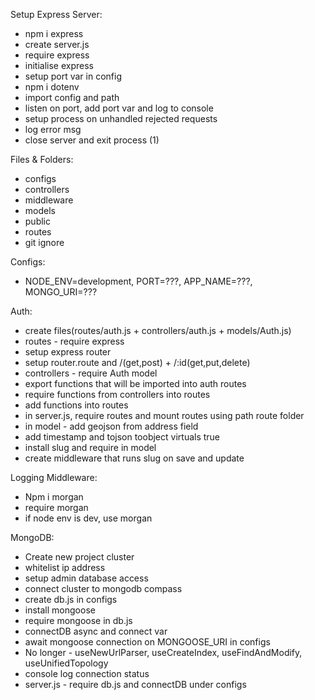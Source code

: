 Setup Express Server:
* npm i express
* create server.js
* require express
* initialise express
* setup port var in config
* npm i dotenv
* import config and path
* listen on port, add port var and log to console
* setup process on unhandled rejected requests
* log error msg
* close server and exit process (1)

Files & Folders:
* configs
* controllers
* middleware
* models
* public
* routes
* git ignore

Configs:
* NODE_ENV=development, PORT=???, APP_NAME=???, MONGO_URI=???


Auth:
* create files(routes/auth.js + controllers/auth.js + models/Auth.js)
* routes - require express
* setup express router
* setup router.route and /(get,post) + /:id(get,put,delete)
* controllers - require Auth model
* export functions that will be imported into auth routes
* require functions from controllers into routes
* add functions into routes
* in server.js, require routes and mount routes using path route folder
* in model - add geojson from address field
* add timestamp and tojson toobject virtuals true
* install slug and require in model
* create middleware that runs slug on save and update

Logging Middleware:
* Npm i morgan
* require morgan
* if node env is dev, use morgan

MongoDB:
* Create new project cluster
* whitelist ip address
* setup admin database access
* connect cluster to mongodb compass
* create db.js in configs
* install mongoose
* require mongoose in db.js
* connectDB async and connect var
* await mongoose connection on MONGOOSE_URI in configs
* No longer - useNewUrlParser, useCreateIndex, useFindAndModify, useUnifiedTopology
* console log connection status
* server.js - require db.js and connectDB under configs


